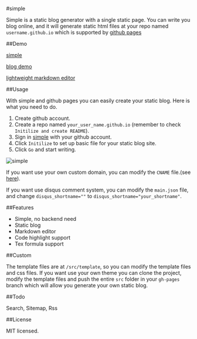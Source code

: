 #simple

Simple is a static blog generator with a single static page. You can write you blog online, and it will generate static html files at your repo named `username.github.io` which is supported by [github pages](https://pages.github.com)

##Demo

[simple](http://isnowfy.github.io/simple)

[blog demo](http://isnowfy.github.io/)

[lightweight markdown editor](http://isnowfy.github.io/simple/editor.html)

##Usage

With simple and github pages you can easily create your static blog. Here is what you need to do.

1. Create github account.
2. Create a repo named `your_user_name.github.io` (remember to check `Initilize and create README`).
3. Sign in [simple](http://isnowfy.github.io/simple) with your github account.
4. Click `Initilize` to set up basic file for your static blog site.
5. Click `Go` and start writing.

![simple](http://isnowfy.github.io/img/Simple.png)

If you want use your own custom domain, you can modify the `CNAME` file.(see [here](https://help.github.com/articles/setting-up-a-custom-domain-with-github-pages)).

If you want use disqus comment system, you can modify the `main.json` file, and change `disqus_shortname=""` to `disqus_shortname="your_shortname"`.

##Features

* Simple, no backend need
* Static blog
* Markdown editor
* Code highlight support
* Tex formula support

##Custom

The template files are at `/src/template`, so you can modify the template files and css files. If you want use your own theme you can clone the project, modify the template files and push the entire `src` folder in your `gh-pages` branch which will allow you generate your own static blog.

##Todo

Search, Sitemap, Rss

##License

MIT licensed.
